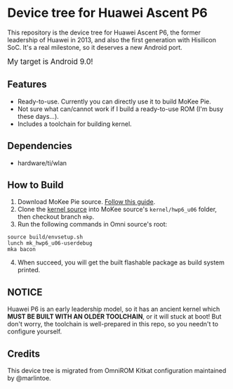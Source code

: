 # Device tree for Huawei Ascent P6

This repository is the device tree for Huawei Ascent P6, the former leadership of Huawei in 2013, and also the first generation with Hisilicon SoC. It's a real milestone, so it deserves a new Android port.

<big>My target is Android 9.0!</big>

## Features

- Ready-to-use. Currently you can directly use it to build MoKee Pie.
- Not sure what can/cannot work if I build a ready-to-use ROM (I'm busy these days...).
- Includes a toolchain for building kernel.

## Dependencies

- hardware/ti/wlan

## How to Build

1. Download MoKee Pie source. [Follow this guide](https://github.com/MoKee/android/blob/mkp/README.mkdn).
2. Clone the [kernel source](https://github.com/AnClark/kernel-huawei-p6) into MoKee source's `kernel/hwp6_u06` folder, then checkout branch `mkp`.
3. Run the following commands in Omni source's root:
  ```
  source build/envsetup.sh
  lunch mk_hwp6_u06-userdebug
  mka bacon
  ```
4. When succeed, you will get the built flashable package as build system printed.

## NOTICE

Huawei P6 is an early leadership model, so it has an ancient kernel which **MUST BE BUILT WITH AN OLDER TOOLCHAIN**, or it will stuck at boot! But don't worry, the toolchain is well-prepared in this repo, so you needn't to configure yourself.

## Credits

This device tree is migrated from OmniROM Kitkat configuration maintained by @marlintoe.
